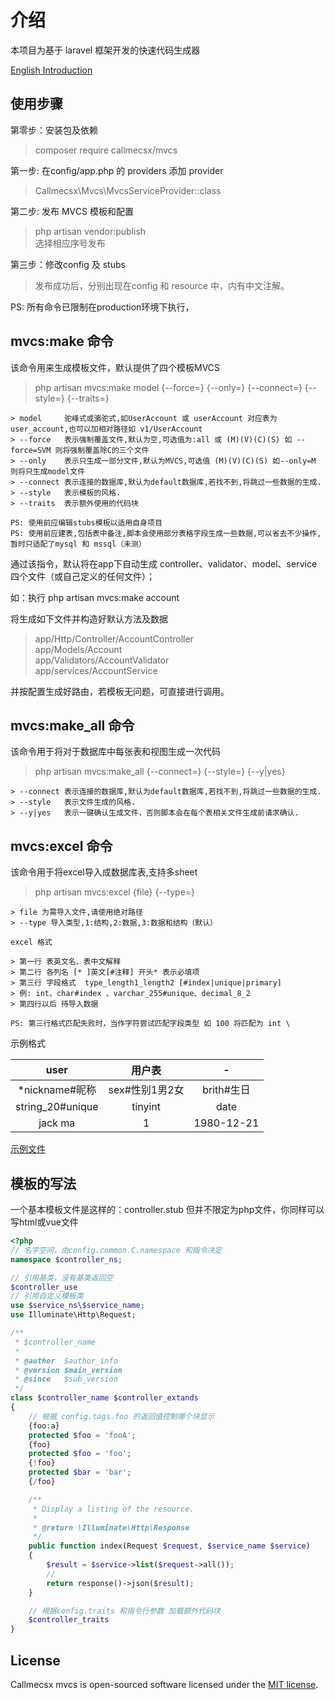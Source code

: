 
# 介绍

本项目为基于 laravel 框架开发的快速代码生成器

[English Introduction](./README_EN.md)

## 使用步骤

第零步：安装包及依赖

> composer require callmecsx/mvcs

第一步: 在config/app.php 的 providers 添加 provider

> Callmecsx\Mvcs\MvcsServiceProvider::class

第二步: 发布 MVCS 模板和配置

> php artisan vendor:publish \
> 选择相应序号发布

第三步：修改config 及 stubs

> 发布成功后，分别出现在config 和 resource 中，内有中文注解。

PS: 所有命令已限制在production环境下执行，

## mvcs:make 命令

该命令用来生成模板文件，默认提供了四个模板MVCS

> php artisan mvcs:make model {--force=} {--only=} {--connect=} {--style=} {--traits=} 
```text
> model     驼峰式或骆驼式,如UserAccount 或 userAccount 对应表为 user_account,也可以加相对路径如 v1/UserAccount
> --force   表示强制覆盖文件,默认为空,可选值为:all 或 (M)(V)(C)(S) 如 --force=SVM 则将强制覆盖除C的三个文件
> --only    表示只生成一部分文件,默认为MVCS,可选值 (M)(V)(C)(S) 如--only=M 则将只生成model文件 
> --connect 表示连接的数据库,默认为default数据库,若找不到,将跳过一些数据的生成. 
> --style   表示模板的风格. 
> --traits  表示额外使用的代码块 

PS: 使用前应编辑stubs模板以适用自身项目 
PS: 使用前应建表,包括表中备注,脚本会使用部分表格字段生成一些数据,可以省去不少操作,暂时只适配了mysql 和 mssql（未测）
```

通过该指令，默认将在app下自动生成 controller、validator、model、service 四个文件（或自己定义的任何文件）；

如：执行 php artisan mvcs:make account

将生成如下文件并构造好默认方法及数据

> app/Http/Controller/AccountController \
> app/Models/Account \
> app/Validators/AccountValidator \
> app/services/AccountService

并按配置生成好路由，若模板无问题，可直接进行调用。

## mvcs:make_all 命令

该命令用于将对于数据库中每张表和视图生成一次代码

> php artisan mvcs:make_all {--connect=} {--style=} {--y|yes}

```text
> --connect 表示连接的数据库,默认为default数据库,若找不到,将跳过一些数据的生成.
> --style   表示文件生成的风格.
> --y|yes   表示一键确认生成文件，否则脚本会在每个表相关文件生成前请求确认.
```

## mvcs:excel 命令

该命令用于将excel导入成数据库表,支持多sheet

> php artisan mvcs:excel {file} {--type=}

```test
> file 为需导入文件,请使用绝对路径
> --type 导入类型,1:结构,2:数据,3:数据和结构（默认）

excel 格式 

> 第一行 表英文名、表中文解释
> 第二行 各列名 [* ]英文[#注释] 开头* 表示必填项 
> 第三行 字段格式  type_length1_length2 [#index|unique|primary]
> 例: int、char#index 、varchar_255#unique、decimal_8_2 
> 第四行以后 待导入数据

PS: 第三行格式匹配失败时，当作字符尝试匹配字段类型 如 100 将匹配为 int \
```

示例格式

user | 用户表 | -
:-:|:-:|:-:
*nickname#昵称|sex#性别1男2女|brith#生日
string_20#unique|tinyint|date
jack ma|1|1980-12-21

[示例文件](./example.xlsx)

## 模板的写法

一个基本模板文件是这样的：controller.stub 但并不限定为php文件，你同样可以写html或vue文件

```PHP
<?php
// 名字空间，由config.common.C.namespace 和指令决定
namespace $controller_ns;

// 引用基类，没有基类返回空
$controller_use
// 引用自定义模板类
use $service_ns\$service_name;
use Illuminate\Http\Request;

/**
 * $controller_name
 *
 * @author  $author_info
 * @version $main_version
 * @since   $sub_version
 */
class $controller_name $controller_extands
{
    // 根据 config.tags.foo 的返回值控制哪个块显示
    {foo:a}
    protected $foo = 'fooA';
    {foo}
    protected $foo = 'foo';
    {!foo}
    protected $bar = 'bar';
    {/foo}

    /**
     * Display a listing of the resource.
     *
     * @return \Illuminate\Http\Response
     */
    public function index(Request $request, $service_name $service)
    {
        $result = $service->list($request->all());
        // 
        return response()->json($result);
    }

    // 根据config.traits 和指令行参数 加载额外代码块
    $controller_traits
}

```

## License

Callmecsx mvcs is open-sourced software licensed under the [MIT license](http://opensource.org/licenses/MIT).
